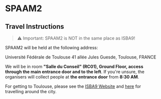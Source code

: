 # SPAAM2

## Travel Instructions

> :warning: Important: SPAAM2 is NOT in the same place as ISBA9!

SPAAM2 will be held at the following address:

Université Fédérale de Toulouse
41 allée Jules Guesde,
Toulouse, FRANCE

We will be in room **"Salle  du  Conseil" (RC01), Ground Floor, access through the main entrance door and to the left**. If you're unsure, the organisers will collect people at **the entrance door** from **8:30 AM**. 

For getting to Toulouse, please see the [ISBA9 Website](https://isba9.sciencesconf.org/resource/page/id/6) and [here](https://isba9.sciencesconf.org/resource/page/id/14) for travelling around the city.
